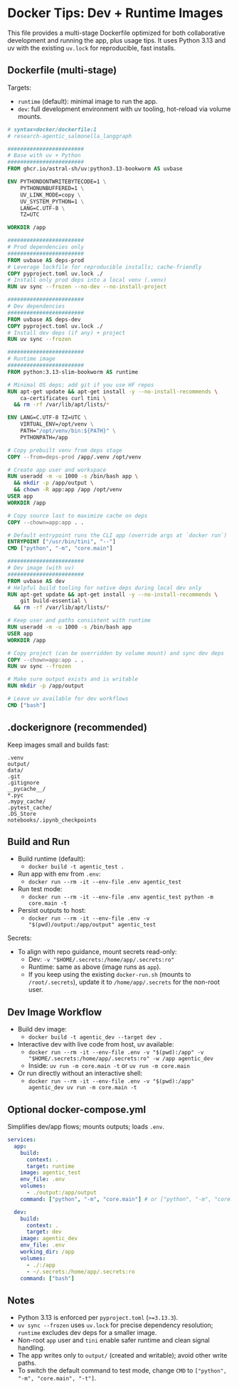# Docker Tips: Dev + Runtime Images

This file provides a multi-stage Dockerfile optimized for both collaborative development and running the app, plus usage tips. It uses Python 3.13 and uv with the existing `uv.lock` for reproducible, fast installs.

## Dockerfile (multi‑stage)

Targets:
- `runtime` (default): minimal image to run the app.
- `dev`: full development environment with uv tooling, hot-reload via volume mounts.

```dockerfile
# syntax=docker/dockerfile:1
# research-agentic_salmonella_langgraph

########################
# Base with uv + Python
########################
FROM ghcr.io/astral-sh/uv:python3.13-bookworm AS uvbase

ENV PYTHONDONTWRITEBYTECODE=1 \
    PYTHONUNBUFFERED=1 \
    UV_LINK_MODE=copy \
    UV_SYSTEM_PYTHON=1 \
    LANG=C.UTF-8 \
    TZ=UTC

WORKDIR /app

########################
# Prod dependencies only
########################
FROM uvbase AS deps-prod
# Leverage lockfile for reproducible installs; cache-friendly
COPY pyproject.toml uv.lock ./
# Install only prod deps into a local venv (.venv)
RUN uv sync --frozen --no-dev --no-install-project

########################
# Dev dependencies
########################
FROM uvbase AS deps-dev
COPY pyproject.toml uv.lock ./
# Install dev deps (if any) + project
RUN uv sync --frozen

########################
# Runtime image
########################
FROM python:3.13-slim-bookworm AS runtime

# Minimal OS deps; add git if you use HF repos
RUN apt-get update && apt-get install -y --no-install-recommends \
    ca-certificates curl tini \
  && rm -rf /var/lib/apt/lists/*

ENV LANG=C.UTF-8 TZ=UTC \
    VIRTUAL_ENV=/opt/venv \
    PATH="/opt/venv/bin:${PATH}" \
    PYTHONPATH=/app

# Copy prebuilt venv from deps stage
COPY --from=deps-prod /app/.venv /opt/venv

# Create app user and workspace
RUN useradd -m -u 1000 -s /bin/bash app \
  && mkdir -p /app/output \
  && chown -R app:app /app /opt/venv
USER app
WORKDIR /app

# Copy source last to maximize cache on deps
COPY --chown=app:app . .

# Default entrypoint runs the CLI app (override args at `docker run`)
ENTRYPOINT ["/usr/bin/tini", "--"]
CMD ["python", "-m", "core.main"]

########################
# Dev image (with uv)
########################
FROM uvbase AS dev
# Helpful build tooling for native deps during local dev only
RUN apt-get update && apt-get install -y --no-install-recommends \
    git build-essential \
  && rm -rf /var/lib/apt/lists/*

# Keep user and paths consistent with runtime
RUN useradd -m -u 1000 -s /bin/bash app
USER app
WORKDIR /app

# Copy project (can be overridden by volume mount) and sync dev deps
COPY --chown=app:app . .
RUN uv sync --frozen

# Make sure output exists and is writable
RUN mkdir -p /app/output

# Leave uv available for dev workflows
CMD ["bash"]
```

## .dockerignore (recommended)

Keep images small and builds fast:

```
.venv
output/
data/
.git
.gitignore
__pycache__/
*.pyc
.mypy_cache/
.pytest_cache/
.DS_Store
notebooks/.ipynb_checkpoints
```

## Build and Run

- Build runtime (default):
  - `docker build -t agentic_test .`
- Run app with env from `.env`:
  - `docker run --rm -it --env-file .env agentic_test`
- Run test mode:
  - `docker run --rm -it --env-file .env agentic_test python -m core.main -t`
- Persist outputs to host:
  - `docker run --rm -it --env-file .env -v "$(pwd)/output:/app/output" agentic_test`

Secrets:
- To align with repo guidance, mount secrets read-only:
  - Dev: `-v "$HOME/.secrets:/home/app/.secrets:ro"`
  - Runtime: same as above (image runs as `app`).
  - If you keep using the existing `docker-run.sh` (mounts to `/root/.secrets`), update it to `/home/app/.secrets` for the non-root user.

## Dev Image Workflow

- Build dev image:
  - `docker build -t agentic_dev --target dev .`
- Interactive dev with live code from host, uv available:
  - `docker run --rm -it --env-file .env -v "$(pwd):/app" -v "$HOME/.secrets:/home/app/.secrets:ro" -w /app agentic_dev`
  - Inside: `uv run -m core.main -t` or `uv run -m core.main`
- Or run directly without an interactive shell:
  - `docker run --rm -it --env-file .env -v "$(pwd):/app" agentic_dev uv run -m core.main -t`

## Optional docker-compose.yml

Simplifies dev/app flows; mounts outputs; loads `.env`.

```yaml
services:
  app:
    build:
      context: .
      target: runtime
    image: agentic_test
    env_file: .env
    volumes:
      - ./output:/app/output
    command: ["python", "-m", "core.main"] # or ["python", "-m", "core.main", "-t"]

  dev:
    build:
      context: .
      target: dev
    image: agentic_dev
    env_file: .env
    working_dir: /app
    volumes:
      - ./:/app
      - ~/.secrets:/home/app/.secrets:ro
    command: ["bash"]
```

## Notes

- Python 3.13 is enforced per `pyproject.toml` (`>=3.13.3`).
- `uv sync --frozen` uses `uv.lock` for precise dependency resolution; `runtime` excludes dev deps for a smaller image.
- Non-root `app` user and `tini` enable safer runtime and clean signal handling.
- The app writes only to `output/` (created and writable); avoid other write paths.
- To switch the default command to test mode, change `CMD` to `["python", "-m", "core.main", "-t"]`.
